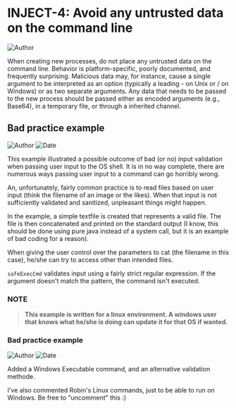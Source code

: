 # INJECT-4: Avoid any untrusted data on the command line
![Author](https://img.shields.io/badge/Author-Oracle-blue.svg)


When creating new processes, do not place any untrusted data on the command line. Behavior is platform-specific, poorly documented, and frequently surprising. Malicious data may, for instance, cause a single argument to be interpreted as an option (typically a leading - on Unix or / on Windows) or as two separate arguments. Any data that needs to be passed to the new process should be passed either as encoded arguments (e.g., Base64), in a temporary file, or through a inherited channel.

## Bad practice example
![Author](https://img.shields.io/badge/Author-Robin.Peiremans-blue.svg)
![Date](https://img.shields.io/badge/Date-20180101-lightgrey.svg)

This example illustrated a possible outcome of bad (or no) input validation when passing user input to the OS shell. It is in no way complete, there are numerous ways passing user input to a command can go horribly wrong.

An, unfortunately, fairly common practice is to read files based on user input (think the filename of an image or the likes). When that input is not sufficiently validated and sanitized, unpleasant things might happen.

In the example, a simple textfile is created that represents a valid file. The file is then concatenated and printed on the standard output (I know, this should be done using pure java instead of a system call, but it is an example of bad coding for a reason).

When giving the user control over the parameters to cat (the filename in this case), he/she can try to access other than intended files.

`safeExecCmd` validates input using a fairly strict regular expression. If the argument doesn't match the pattern, the command isn't executed.

### NOTE
> **This example is written for a linux environment. A windows user that knows what he/she is doing can update it for that OS if wanted.**

### Bad practice example
![Author](https://img.shields.io/badge/Author-Jürgen.Taverniers-blue.svg)
![Date](https://img.shields.io/badge/Date-20180124-lightgrey.svg)

Added a Windows Executable command, and an alternative validation methode.

I've also commented Robin's Linux commands, just to be able to run on Windows. Be free to "uncomment" this :)